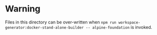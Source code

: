 # Warning

Files in this directory can be over-written when `npm run workspace-generator:docker-stand-alone-builder -- alpine-foundation` is invoked.
